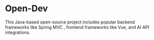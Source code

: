 # Open-Dev
This Java-based open-source project includes popular backend frameworks like Spring MVC , frontend frameworks like Vue, and AI API integrations. 
